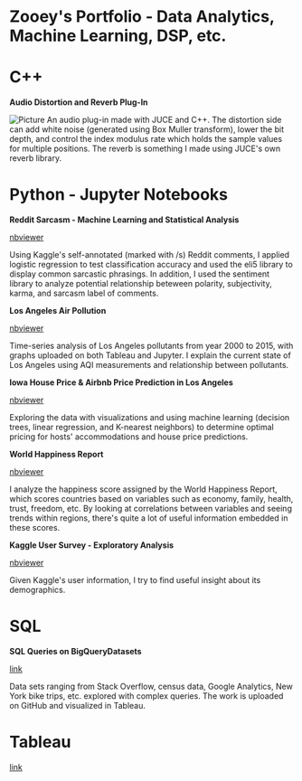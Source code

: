 # Zooey's Portfolio - Data Analytics, Machine Learning, DSP, etc. 

# C++ 

**Audio Distortion and Reverb Plug-In**

![Picture](https://i.imgur.com/dRN8u8a.png)
An audio plug-in made with JUCE and C++. The distortion side can add white noise (generated using Box Muller transform), lower the bit depth, and control the index modulus rate which holds the sample values for multiple positions. The reverb is something I made using JUCE's own reverb library. 


# Python - Jupyter Notebooks

**Reddit Sarcasm - Machine Learning and Statistical Analysis**

[nbviewer](https://nbviewer.jupyter.org/github/ZooeyL/Reddit-Sarcasm-/blob/master/Logistic%20Regression%2C%20Text%20Processing%2C%20and%20Visual%20Analysis%20on%20Reddit%20Sarcasm.ipynb)

Using Kaggle's self-annotated (marked with /s) Reddit comments, I applied logistic regression to test classification accuracy and used the eli5 library to display common sarcastic phrasings. In addition, I used the sentiment library to analyze potential relationship beteween polarity, subjectivity, karma, and sarcasm label of comments. 

**Los Angeles Air Pollution**

[nbviewer](https://nbviewer.jupyter.org/github/ZooeyL/Los-Angeles-Pollution/blob/master/California%20Pollution%20Analysis.ipynb)

Time-series analysis of Los Angeles pollutants from year 2000 to 2015, with graphs uploaded on both Tableau and Jupyter. I explain the current state of Los Angeles using AQI measurements and relationship between pollutants. 

**Iowa House Price & Airbnb Price Prediction in Los Angeles**

[nbviewer](https://nbviewer.jupyter.org/github/ZooeyL/Iowa-House-Price/blob/master/Iowa%20House%20Price%20Regression%20Analysis.ipynb)

Exploring the data with visualizations and using machine learning (decision trees, linear regression, and K-nearest neighbors) to determine optimal pricing for hosts' accommodations and house price predictions. 

**World Happiness Report**

[nbviewer](https://nbviewer.jupyter.org/github/ZooeyL/World-Happiness-Report/blob/master/Project%207%20-%20Happiness%20Score.ipynb)

I analyze the happiness score assigned by the World Happiness Report, which scores countries based on variables such as economy, family, health, trust, freedom, etc. By looking at correlations between variables and seeing trends within regions, there's quite a lot of useful information embedded in these scores. 

**Kaggle User Survey - Exploratory Analysis**

[nbviewer](https://nbviewer.jupyter.org/github/ZooeyL/Kaggle-User-Survey/blob/master/User%20Survey%20From%20Kaggle%20.ipynb)

Given Kaggle's user information, I try to find useful insight about its demographics. 


# SQL 

**SQL Queries on BigQueryDatasets**

[link](https://github.com/ZooeyL/SQL-Queries-)

Data sets ranging from Stack Overflow, census data, Google Analytics, New York bike trips, etc. explored with complex queries. The work is uploaded on GitHub and visualized in Tableau.


# Tableau 

[link](https://public.tableau.com/profile/zendry.lee#!/) 
